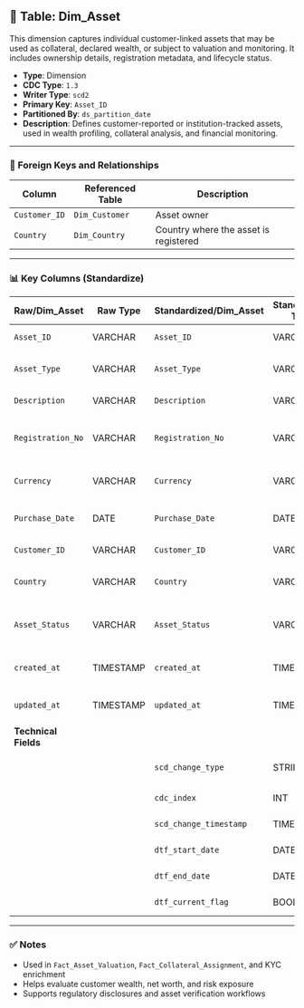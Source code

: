 ## 📜 Table: Dim_Asset

This dimension captures individual customer-linked assets that may be used as collateral, declared wealth, or subject to valuation and monitoring. It includes ownership details, registration metadata, and lifecycle status.

- **Type**: Dimension  
- **CDC Type**: `1.3`  
- **Writer Type**: `scd2`  
- **Primary Key**: `Asset_ID`  
- **Partitioned By**: `ds_partition_date`  
- **Description**: Defines customer-reported or institution-tracked assets, used in wealth profiling, collateral analysis, and financial monitoring.

---

### 🔗 Foreign Keys and Relationships

| Column         | Referenced Table | Description                          |
|----------------|------------------|--------------------------------------|
| `Customer_ID`  | `Dim_Customer`   | Asset owner                          |
| `Country`      | `Dim_Country`    | Country where the asset is registered|

---

### 📊 Key Columns (Standardize)

| Raw/Dim_Asset        | Raw Type | Standardized/Dim_Asset   | Standardized Type | Description                                         | PK  | Note                      |
|----------------------|----------|---------------------------|--------------------|-----------------------------------------------------|-----|---------------------------|
| `Asset_ID`           | VARCHAR  | `Asset_ID`                | VARCHAR            | Unique identifier for each asset                   | ✅  | Primary key               |
| `Asset_Type`         | VARCHAR  | `Asset_Type`              | VARCHAR            | Type (e.g., Property, Vehicle, Jewelry, Stock)     |     | Used in segmentation      |
| `Description`        | VARCHAR  | `Description`             | VARCHAR            | Brief description of the asset                     |     |                           |
| `Registration_No`    | VARCHAR  | `Registration_No`         | VARCHAR            | Official registration or certificate number        |     | May be sensitive          |
| `Currency`           | VARCHAR  | `Currency`                | VARCHAR            | Currency of valuation or purchase                  |     | Used in valuation logic   |
| `Purchase_Date`      | DATE     | `Purchase_Date`           | DATE               | When asset was acquired or declared                |     |                           |
| `Customer_ID`        | VARCHAR  | `Customer_ID`             | VARCHAR            | Customer who owns the asset                        |     | FK to `Dim_Customer`      |
| `Country`            | VARCHAR  | `Country`                 | VARCHAR            | Location where asset is registered/located         |     | FK to `Dim_Country`       |
| `Asset_Status`       | VARCHAR  | `Asset_Status`            | VARCHAR            | ACTIVE, DISPOSED, ENCUMBERED, etc.                 |     | Lifecycle status          |
| `created_at`         | TIMESTAMP| `created_at`              | TIMESTAMP          | When record was first created in the source        |     | From source (CDC 1.3)     |
| `updated_at`         | TIMESTAMP| `updated_at`              | TIMESTAMP          | When record was last updated in the source         |     | From source (CDC 1.3)     |
| **Technical Fields** |          |                           |                    |                                                     |     |                           |
|                      |          | `scd_change_type`         | STRING             | `'cdc_insert'`, `'cdc_update'`, `'cdc_delete'`     |     | SCD2 tracking             |
|                      |          | `cdc_index`               | INT                | Change order index                                 |     | Optional                  |
|                      |          | `scd_change_timestamp`    | TIMESTAMP          | Record load timestamp                              |     | Technical field           |
|                      |          | `dtf_start_date`          | DATE               | Start of active period                             |     | Technical field           |
|                      |          | `dtf_end_date`            | DATE               | End of active period                               |     | Technical field           |
|                      |          | `dtf_current_flag`        | BOOLEAN            | TRUE if this is the active record                  |     | Technical field           |

---

### ✅ Notes

- Used in `Fact_Asset_Valuation`, `Fact_Collateral_Assignment`, and KYC enrichment  
- Helps evaluate customer wealth, net worth, and risk exposure  
- Supports regulatory disclosures and asset verification workflows